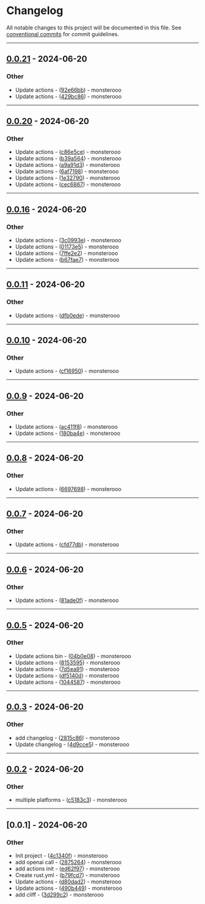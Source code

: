# Changelog

All notable changes to this project will be documented in this file. See [conventional commits](https://www.conventionalcommits.org/) for commit guidelines.

---
## [0.0.21](https://github.com/monsterooo/openai-cli-rs/compare/v0.0.20..v0.0.21) - 2024-06-20

### Other

- Update actions - ([92e66bb](https://github.com/monsterooo/openai-cli-rs/commit/92e66bbaf9cf3d26ec168799b0c163e78b1d5b41)) - monsterooo
- Update actions - ([429bc86](https://github.com/monsterooo/openai-cli-rs/commit/429bc869e7fd339bd35b6d908d831d5198b6a108)) - monsterooo

---
## [0.0.20](https://github.com/monsterooo/openai-cli-rs/compare/v0.0.16..v0.0.20) - 2024-06-20

### Other

- Update actions - ([c86e5ce](https://github.com/monsterooo/openai-cli-rs/commit/c86e5ce6c7d46383e1a7b010a9c98ebb33afb6c7)) - monsterooo
- Update actions - ([b39a564](https://github.com/monsterooo/openai-cli-rs/commit/b39a564ef675d1984d3d3a9bd2556401efc69711)) - monsterooo
- Update actions - ([a9a91d3](https://github.com/monsterooo/openai-cli-rs/commit/a9a91d3fe299b597c2f8ccb9d5914fb5f4789060)) - monsterooo
- Update actions - ([6af7198](https://github.com/monsterooo/openai-cli-rs/commit/6af71988c1b5189e3b4bda1bf1f5668bf847dbe9)) - monsterooo
- Update actions - ([1e32790](https://github.com/monsterooo/openai-cli-rs/commit/1e3279037e04bf1d1f3751a3d17c5440342ac773)) - monsterooo
- Update actions - ([cec6867](https://github.com/monsterooo/openai-cli-rs/commit/cec68673ae7d83033f6e57f5b10a9b1f82c6349a)) - monsterooo

---
## [0.0.16](https://github.com/monsterooo/openai-cli-rs/compare/v0.0.11..v0.0.16) - 2024-06-20

### Other

- Update actions - ([3c0993e](https://github.com/monsterooo/openai-cli-rs/commit/3c0993e720ecaa46681ffefe58ff87e4681a8496)) - monsterooo
- Update actions - ([01173e5](https://github.com/monsterooo/openai-cli-rs/commit/01173e5a4405d29d7852e0e9581a62888a0692c4)) - monsterooo
- Update actions - ([7ffe2e2](https://github.com/monsterooo/openai-cli-rs/commit/7ffe2e25c781c543e9d9ac2c2162f8dd5dd5e92b)) - monsterooo
- Update actions - ([b67fae7](https://github.com/monsterooo/openai-cli-rs/commit/b67fae7ff8ffc17825c92002168880c66f0191f7)) - monsterooo

---
## [0.0.11](https://github.com/monsterooo/openai-cli-rs/compare/v0.0.10..v0.0.11) - 2024-06-20

### Other

- Update actions - ([dfb0ede](https://github.com/monsterooo/openai-cli-rs/commit/dfb0ede3e4801840c48d4c8102dc6b989236f455)) - monsterooo

---
## [0.0.10](https://github.com/monsterooo/openai-cli-rs/compare/v0.0.9..v0.0.10) - 2024-06-20

### Other

- Update actions - ([cf16950](https://github.com/monsterooo/openai-cli-rs/commit/cf169507ae090403424c4aac76b084a78f8dfa7c)) - monsterooo

---
## [0.0.9](https://github.com/monsterooo/openai-cli-rs/compare/v0.0.8..v0.0.9) - 2024-06-20

### Other

- Update actions - ([ac411f8](https://github.com/monsterooo/openai-cli-rs/commit/ac411f8ab0789be9a1bd05d8cf2fd196b65a08b3)) - monsterooo
- Update actions - ([180ba4e](https://github.com/monsterooo/openai-cli-rs/commit/180ba4ef8aaee49b1c0da3ef38721b1bdb15cbc3)) - monsterooo

---
## [0.0.8](https://github.com/monsterooo/openai-cli-rs/compare/v0.0.7..v0.0.8) - 2024-06-20

### Other

- Update actions - ([6697698](https://github.com/monsterooo/openai-cli-rs/commit/6697698a028da9995051ccb9c5917064824e5be3)) - monsterooo

---
## [0.0.7](https://github.com/monsterooo/openai-cli-rs/compare/v0.0.6..v0.0.7) - 2024-06-20

### Other

- Update actions - ([cfd77db](https://github.com/monsterooo/openai-cli-rs/commit/cfd77dbbf0d917ac7bb3f840d5bbd1ba8d8a1795)) - monsterooo

---
## [0.0.6](https://github.com/monsterooo/openai-cli-rs/compare/v0.0.5..v0.0.6) - 2024-06-20

### Other

- Update actions - ([81ade0f](https://github.com/monsterooo/openai-cli-rs/commit/81ade0f4cc47a333743759496a3a337e521efad3)) - monsterooo

---
## [0.0.5](https://github.com/monsterooo/openai-cli-rs/compare/v0.0.3..v0.0.5) - 2024-06-20

### Other

- Update actions bin - ([04b0e08](https://github.com/monsterooo/openai-cli-rs/commit/04b0e08b14e245cbdd40766e35c0e868183ee824)) - monsterooo
- Update actions - ([8153595](https://github.com/monsterooo/openai-cli-rs/commit/8153595bd1549e41613a2b679f01482311ce4a75)) - monsterooo
- Update actions - ([7d5ea91](https://github.com/monsterooo/openai-cli-rs/commit/7d5ea91aef8fcb8e8bd87a6446b3d3fbadea7bfc)) - monsterooo
- Update actions - ([df5140d](https://github.com/monsterooo/openai-cli-rs/commit/df5140d1ffaf24fe0cb52920bb6f5651d5d1e5d6)) - monsterooo
- Update actions - ([1044587](https://github.com/monsterooo/openai-cli-rs/commit/104458730c0132b851b3386632f79afae8e28e44)) - monsterooo

---
## [0.0.3](https://github.com/monsterooo/openai-cli-rs/compare/v0.0.2..v0.0.3) - 2024-06-20

### Other

- add changelog - ([2815c86](https://github.com/monsterooo/openai-cli-rs/commit/2815c86d5f320ae7835372081d728bd7e4538c60)) - monsterooo
- Update changelog - ([4d9cce5](https://github.com/monsterooo/openai-cli-rs/commit/4d9cce59ecb0bcf970998c7e25fa9f864a40f1fe)) - monsterooo

---
## [0.0.2](https://github.com/monsterooo/openai-cli-rs/compare/v0.0.1..v0.0.2) - 2024-06-20

### Other

- multiple platforms - ([c5183c3](https://github.com/monsterooo/openai-cli-rs/commit/c5183c313ee3b8abd32e46f862e07d3773e34c70)) - monsterooo

---
## [0.0.1] - 2024-06-20

### Other

- Init project - ([4c1340f](https://github.com/monsterooo/openai-cli-rs/commit/4c1340fe4f94611f2970f54bd3ab83a21d217478)) - monsterooo
- add openai call - ([2875264](https://github.com/monsterooo/openai-cli-rs/commit/28752647883294531a4ca9b02e31ee696e6a9f3a)) - monsterooo
- add actions init - ([ed62f97](https://github.com/monsterooo/openai-cli-rs/commit/ed62f9738d8705194524123d29febfd87f37e9ed)) - monsterooo
- Create rust.yml - ([b79fcd7](https://github.com/monsterooo/openai-cli-rs/commit/b79fcd79afc7cdf60d58bd4aafbb7c80816a9bf6)) - monsterooo
- Update actions - ([d80dad2](https://github.com/monsterooo/openai-cli-rs/commit/d80dad2b19ae38eb44e980cb2153ca9cd5291984)) - monsterooo
- Update actions - ([490b449](https://github.com/monsterooo/openai-cli-rs/commit/490b44907af818620d9e9606ce8b38ae06c75675)) - monsterooo
- add cliff - ([3d299c2](https://github.com/monsterooo/openai-cli-rs/commit/3d299c2c68da890af6476c3c0887ef21be44520d)) - monsterooo

<!-- generated by git-cliff -->
